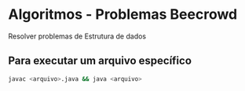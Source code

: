 # Algoritmos - Problemas Beecrowd

Resolver problemas de Estrutura de dados

## Para executar um arquivo específico

```bash
javac <arquivo>.java && java <arquivo>